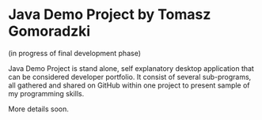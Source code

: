 # Java Demo Project by Tomasz Gomoradzki

(in progress of final development phase)

Java Demo Project is stand alone, self explanatory desktop application that can be considered developer portfolio.
It consist of several sub-programs, all gathered and shared on GitHub within one project to present sample of my programming skills.

More details soon.